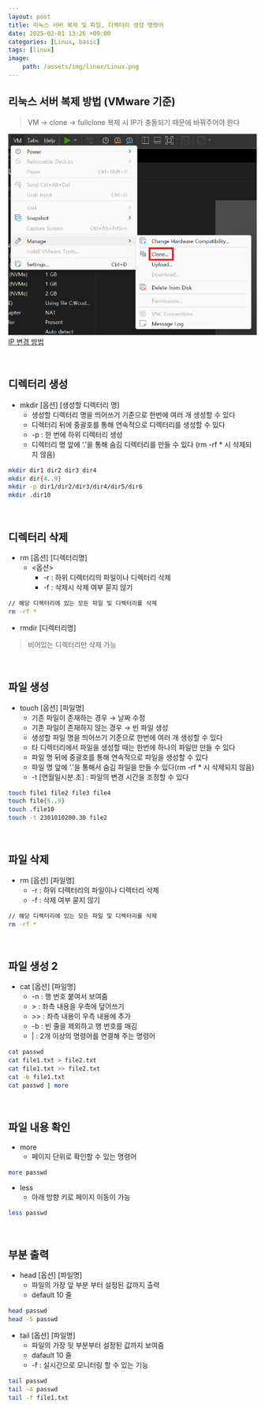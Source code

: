 ```yaml
---
layout: post
title: 리눅스 서버 복제 및 파일, 디렉터리 생성 명령어
date: 2025-02-01 13:26 +09:00
categories: [Linux, basic]
tags: [linux]
image:
    path: /assets/img/linux/Linux.png
---
```


## 리눅스 서버 복제 방법 (VMware 기준)
> VM -> clone -> fullclone
> 복제 시 IP가 충돌되기 때문에 바꿔주어야 한다

![리눅스 서버 복제 방법](/assets/img/linux/07cloneLinux.png)
[IP 변경 방법](http://127.0.0.1:4000/posts/Linux04/) 

<br>

## 디렉터리 생성
- mkdir [옵션] [생성할 디렉터리 명]
  - 생성할 디렉터리 명을 띄어쓰기 기준으로 한번에 여러 개 생성할 수 있다
  - 디렉터리 뒤에 중괄호를 통해 연속적으로 디렉터리를 생성할 수 있다
  - -p : 한 번에 하위 디렉터리 생성
  - 디렉터리 명 앞에 ‘.’을 통해 숨김 디렉터리를 만들 수 있다 (rm -rf * 시 삭제되지 않음)
```bash
mkdir dir1 dir2 dir3 dir4
mkdir dir{4..9}
mkdir -p dir1/dir2/dir3/dir4/dir5/dir6
mkdir .dir10
```

<br>

## 디렉터리 삭제
- rm [옵션] [디렉터리명]
  - <옵션>
    - -r : 하위 디렉터리의 파일이나 디렉터리 삭제
    - -f : 삭제시 삭제 여부 묻지 않기
```bash
// 해당 디렉터리에 있는 모든 파일 및 디렉터리를 삭제
rm -rf *
```
- rmdir [디렉터리명]
>비어있는 디렉터리만 삭제 가능


<br>

## 파일 생성
- touch [옵션] [파일명]
  - 기존 파일이 존재하는 경우 → 날짜 수정
  - 기존 파일이 존재하지 않는 경우 → 빈 파일 생성
  - 생성할 파일 명을 띄어쓰기 기준으로 한번에 여러 개 생성할 수 있다
  - 타 디렉터리에서 파일을 생성할 때는 한번에 하나의 파일만 만들 수 있다
  - 파일 명 뒤에 중괄호를 통해 연속적으로 파일을 생성할 수 있다
  - 파일 명 앞에 ‘.’을 통해서 숨김 파일을 만들 수 있다(rm -rf * 시 삭제되지 않음)
  - -t [연월일시분.초] : 파일의 변경 시간을 조정할 수 있다
```bash
touch file1 file2 file3 file4
touch file{5..9}
touch .file10
touch -t 2301010200.30 file2
```

<br>

## 파일 삭제
- rm [옵션] [파일명]
  - -r : 하위 디렉터리의 파일이나 디렉터리 삭제
  - -f : 삭제 여부 묻지 않기
```bash
// 해당 디렉터리에 있는 모든 파일 및 디렉터리를 삭제
rm -rf *
```

<br>

## 파일 생성 2
- cat [옵션] [파일명]
  - -n : 행 번호 붙여서 보여줌
  - \> : 좌측 내용을 우측에 덮어쓰기
  - \>\> : 좌측 내용이 우측 내용에 추가
  - -b : 빈 줄을 제외하고 행 번호를 매김
  - \|  : 2개 이상의 명령어를 연결해 주는 명령어
```bash
cat passwd
cat file1.txt > file2.txt
cat file1.txt >> file2.txt
cat -b file1.txt
cat passwd | more
```

<br>

## 파일 내용 확인
- more
  - 페이지 단위로 확인할 수 있는 명령어
```bash
more passwd
```
- less
  - 아래 방향 키로 페이지 이동이 가능
```bash
less passwd
```

<br>

## 부분 출력
- head [옵션] [파일명]
  - 파일의 가장 앞 부분 부터 설정된 값까지 출력
  - default 10 줄
```bash
head passwd
head -5 passwd
```
- tail [옵션] [파일명]
  - 파일의 가장 뒷 부분부터 설정된 값까지 보여줌
  - dafault 10 줄
  - -f : 실시간으로 모니터링 할 수 있는 기능
```bash
tail passwd
tail -4 passwd
tail -f file1.txt
```